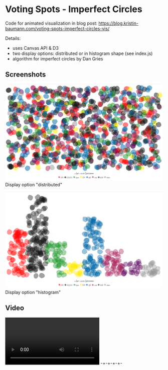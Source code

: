 # Voting Spots - Imperfect Circles

Code for animated visualization in blog post: https://blog.kristin-baumann.com/voting-spots-imperfect-circles-vis/

Details:

- uses Canvas API & D3
- two display options: distributed or in histogram shape (see index.js)
- algorithm for imperfect circles by Dan Gries

## Screenshots

![Screenshot of animated visualization, type distributed](./screenshots/screenshot_distributed.png)
Display option "distributed"

![Screenshot of animated visualization, type histogram](./screenshots/screenshot_histogram.png)
Display option "histogram"

## Video

![Video of animated visualization](./screenshots/recording_short.mp4)
-+-+-+-+-
